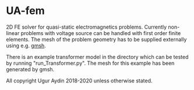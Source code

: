 # UA-fem
2D FE solver for quasi-static electromagnetics problems. 
Currently non-linear problems with voltage source can be handled with first order finite elements.
The mesh of the problem geometry has to be supplied externally using e.g. [gmsh](https://gmsh.info/).

There is an example transformer model in the directory which can be tested by running "run_Transformer.py". The mesh for this example has been generated by gmsh.

All copyright Ugur Aydin 2018-2020 unless otherwise stated.
